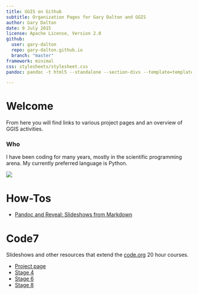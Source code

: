 ```yaml
---
title: GGIS on Github
subtitle: Organization Pages for Gary Dalton and GGIS
author: Gary Dalton
date: 9 July 2015
license: Apache License, Version 2.0
github:
  user: gary-dalton
  repo: gary-dalton.github.io
  branch: "master"
framework: minimal
css: stylesheets/stylesheet.css
pandoc: pandoc -t html5 --standalone --section-divs --template=template_github.html index.md -o index.html

---
```


# Welcome

From here you will find links to various project pages and an overview of GGIS activities.

### Who

I have been coding for many years, mostly in the scientific programming arena. My currently preferred language is Python.

![](https://avatars0.githubusercontent.com/u/7538298?v=3&s=460)


# How-Tos

- [Pandoc and Reveal: Slideshows from Markdown](http://gary-dalton.github.io/pandoc_reveal.html)


# Code7

Slideshows and other resources that extend the [code.org](http://code.org) 20 hour courses.

- [Project page](http://gary-dalton.github.io/code7)
- [Stage 4](http://gary-dalton.github.io/code7/code7_stage4.html)
- [Stage 6](http://gary-dalton.github.io/code7/code7_stage6.html)
- [Stage 8](http://gary-dalton.github.io/code7/code7_stage8.html)
